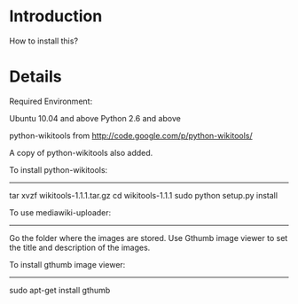 # Introduction #
How to install this?


# Details #


Required Environment:

Ubuntu 10.04 and above
Python 2.6 and above

python-wikitools from http://code.google.com/p/python-wikitools/

A copy of python-wikitools also added.

To install python-wikitools:

---


tar xvzf  wikitools-1.1.1.tar.gz
cd wikitools-1.1.1
sudo python setup.py install


To use mediawiki-uploader:

---


Go the folder where the images are stored.
Use Gthumb image viewer to set the title and description of the images.

To install gthumb image viewer:

---


sudo apt-get install gthumb